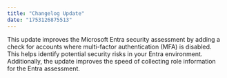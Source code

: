 ```yaml
---
title: "Changelog Update"
date: "1753126875513"
---
```


This update improves the Microsoft Entra security assessment by adding a check for accounts where multi-factor authentication (MFA) is disabled. This helps identify potential security risks in your Entra environment. Additionally, the update improves the speed of collecting role information for the Entra assessment.


